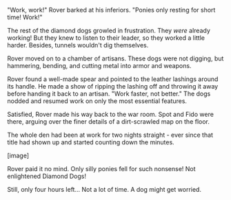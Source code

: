"Work, work!" Rover barked at his inferiors. "Ponies only resting for short time! Work!"

The rest of the diamond dogs growled in frustration. They *were* already working! But they knew to listen to their leader, so they worked a little harder. Besides, tunnels wouldn't dig themselves.

Rover moved on to a chamber of artisans. These dogs were not digging, but hammering, bending, and cutting metal into armor and weapons.

Rover found a well-made spear and pointed to the leather lashings around its handle. He made a show of ripping the lashing off and throwing it away before handing it back to an artisan. "Work faster, not better." The dogs nodded and resumed work on only the most essential features.

Satisfied, Rover made his way back to the war room. Spot and Fido were there, arguing over the finer details of a dirt-scrawled map on the floor.

The whole den had been at work for two nights straight - ever since that title had shown up and started counting down the minutes.

\[image\]

Rover paid it no mind. Only silly ponies fell for such nonsense! Not enlightened Diamond Dogs!

Still, only four hours left... Not a lot of time. A dog might get worried.